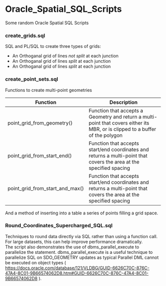 Oracle_Spatial_SQL_Scripts
==========================

Some random Oracle Spatial SQL Scripts


### create_grids.sql

SQL and PL/SQL to create three types of grids:
 - An Orthoganal grid of lines *not split* at each junction
 - An Orthoganal grid of lines *split* at each junction
 - An Orthoganal grid of lines *split* at each junction
 
### create_point_sets.sql

Functions to create multi-point geometries 

Function  | Description
------------- | -------------
point_grid_from_geometry()  | Function that accepts a Geometry and return a multi-point that covers either its MBR, or is clipped to a buffer of the polygon
point_grid_from_start_end() | Function that accepts start/end coordinates and returns a multi-point that covers the area at the specified spacing
point_grid_from_start_and_max() | Function that accepts start/end coordinates and returns a multi-point that covers the area at the specified spacing

And a method of inserting into a table a series of points filling a grid space.

### Round_Coordinates_Supercharged_SQL.sql

Techniques to round data directly via SQL rather than using a function call.  For large datasets, this can help 
improve performance dramatically.  
The script also demonstrates the use of dbms_parallel_execute to parallelize the statement. 
dbms_parallel_execute is a useful technique to parallelize SQL on SDO_GEOMETRY updates as typical Parallel DML cannot be 
executed on object types ( https://docs.oracle.com/database/121/VLDBG/GUID-6626C70C-876C-47A4-8C01-9B66574062D8.htm#GUID-6626C70C-876C-47A4-8C01-9B66574062D8 ).
